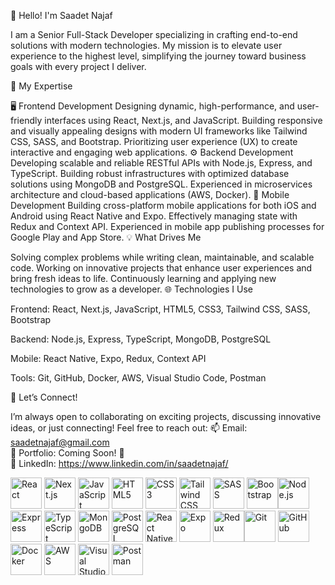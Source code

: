 👋 Hello! I'm Saadet Najaf

I am a Senior Full-Stack Developer specializing in crafting end-to-end solutions with modern technologies. My mission is to elevate user experience to the highest level, simplifying the journey toward business goals with every project I deliver.

🚀 My Expertise

🖥️ Frontend Development
Designing dynamic, high-performance, and user-friendly interfaces using React, Next.js, and JavaScript.
Building responsive and visually appealing designs with modern UI frameworks like Tailwind CSS, SASS, and Bootstrap.
Prioritizing user experience (UX) to create interactive and engaging web applications.
⚙️ Backend Development
Developing scalable and reliable RESTful APIs with Node.js, Express, and TypeScript.
Building robust infrastructures with optimized database solutions using MongoDB and PostgreSQL.
Experienced in microservices architecture and cloud-based applications (AWS, Docker).
📱 Mobile Development
Building cross-platform mobile applications for both iOS and Android using React Native and Expo.
Effectively managing state with Redux and Context API.
Experienced in mobile app publishing processes for Google Play and App Store.
💡 What Drives Me

Solving complex problems while writing clean, maintainable, and scalable code.
Working on innovative projects that enhance user experiences and bring fresh ideas to life.
Continuously learning and applying new technologies to grow as a developer.
🌐 Technologies I Use

Frontend:
React, Next.js, JavaScript, HTML5, CSS3, Tailwind CSS, SASS, Bootstrap

Backend:
Node.js, Express, TypeScript, MongoDB, PostgreSQL

Mobile:
React Native, Expo, Redux, Context API

Tools:
Git, GitHub, Docker, AWS, Visual Studio Code, Postman

💬 Let’s Connect!

I’m always open to collaborating on exciting projects, discussing innovative ideas, or just connecting! Feel free to reach out:
📫 Email: saadetnajaf@gmail.com<br/>
💼 Portfolio: Coming Soon! 🚀<br/>
🔗 LinkedIn: https://www.linkedin.com/in/saadetnajaf/<br/>



<img src="https://upload.wikimedia.org/wikipedia/commons/a/a7/React-icon.svg" width="50" height="50" alt="React" />  <img src="https://upload.wikimedia.org/wikipedia/commons/8/8e/Nextjs-logo.svg" width="50" height="50" alt="Next.js" /> <img src="https://upload.wikimedia.org/wikipedia/commons/6/6a/JavaScript-logo.png" width="50" height="50" alt="JavaScript" /> <img src="https://upload.wikimedia.org/wikipedia/commons/6/61/HTML5_logo_and_wordmark.svg" width="50" height="50" alt="HTML5" /> <img src="https://upload.wikimedia.org/wikipedia/commons/d/d5/CSS3_logo_and_wordmark.svg" width="50" height="50" alt="CSS3" /> <img src="https://upload.wikimedia.org/wikipedia/commons/d/d5/Tailwind_CSS_Logo.svg" width="50" height="50" alt="Tailwind CSS" /> <img src="https://upload.wikimedia.org/wikipedia/commons/9/96/Sass_Logo_Color.svg" width="50" height="50" alt="SASS" /> <img src="https://upload.wikimedia.org/wikipedia/commons/b/b2/Bootstrap_logo.svg" width="50" height="50" alt="Bootstrap" /><img src="https://upload.wikimedia.org/wikipedia/commons/d/d9/Node.js_logo.svg" width="50" height="50" alt="Node.js" /> <img src="https://upload.wikimedia.org/wikipedia/commons/6/64/Expressjs.png" width="50" height="50" alt="Express" /> <img src="[https://upload.wikimedia.org/wikipedia/commons/4/4c/TypeScript_Logo_2020.svg](https://raw.githubusercontent.com/remojansen/logo.ts/master/ts.svg
)" width="50" height="50" alt="TypeScript" /> <img src="https://upload.wikimedia.org/wikipedia/commons/9/93/MongoDB_Logo.svg" width="50" height="50" alt="MongoDB" /> <img src="https://upload.wikimedia.org/wikipedia/commons/2/29/Postgresql_elephant.svg" width="50" height="50" alt="PostgreSQL" /> <img src="https://upload.wikimedia.org/wikipedia/commons/a/a7/React-icon.svg" width="50" height="50" alt="React Native" /> <img src="[https://upload.wikimedia.org/wikipedia/commons/3/3c/Expo_Logo.svg](https://docs.expo.dev/static/images/brand/logo.svg
)(https://encrypted-tbn0.gstatic.com/images?q=tbn:ANd9GcQ92Y0km7IV28UhZsRkx1Xvdxiyc_aN_I6rWA&s)" width="50" height="50" alt="Expo" /> <img src="https://upload.wikimedia.org/wikipedia/commons/4/49/Redux.png" width="50" height="50" alt="Redux" /><img src="https://upload.wikimedia.org/wikipedia/commons/3/3f/Git_icon.svg" width="50" height="50" alt="Git" /> <img src="https://upload.wikimedia.org/wikipedia/commons/9/91/Octicons-mark-github.svg" width="50" height="50" alt="GitHub" /> <img src="https://upload.wikimedia.org/wikipedia/commons/4/4e/Docker_%28container_engine%29_logo.svg" width="50" height="50" alt="Docker" /> <img src="https://upload.wikimedia.org/wikipedia/commons/9/93/Amazon_Web_Services_Logo.svg" width="50" height="50" alt="AWS" /> <img src="https://upload.wikimedia.org/wikipedia/commons/9/9a/Visual_Studio_Code_1.35_icon.svg" width="50" height="50" alt="Visual Studio Code" /> <img src="https://upload.wikimedia.org/wikipedia/commons/c/c2/Postman_%28software%29.png" width="50" height="50" alt="Postman" />
